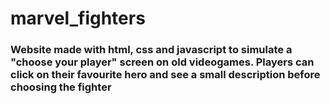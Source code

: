 # marvel_fighters

<h3>Website made with html, css and javascript to simulate a "choose your player" screen on old videogames. Players can click on their favourite hero and see a small description before choosing the fighter</h3>
